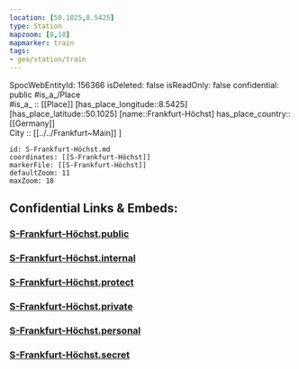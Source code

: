 ```yaml
---
location: [50.1025,8.5425] 
type: Station 
mapzoom: [8,18] 
mapmarker: train 
tags:
- geo/station/train
---
```

SpocWebEntityId: 156366
isDeleted: false
isReadOnly: false
confidential: public
#is_a_/Place  
#is_a_ :: [[Place]] 
[has_place_longitude::8.5425] 
[has_place_latitude::50.1025] 
[name::Frankfurt-Höchst] 
has_place_country:: [[Germany]]  
City :: [[../../Frankfurt~Main]] ] 


```leaflet
id: S-Frankfurt-Höchst.md
coordinates: [[S-Frankfurt-Höchst]] 
markerFile: [[S-Frankfurt-Höchst]] 
defaultZoom: 11 
maxZoom: 18
```


## Confidential Links & Embeds: 

### [S-Frankfurt-Höchst.public](/_public/\Earth\Continent\Europe\Europe~Central\Germany\Germany~West\Hessen\counties~Hessen\Frankfurt~Main\Stations-FFM~SS-Frankfurt-Höchst.public.md) 

### [S-Frankfurt-Höchst.internal](/_internal/\Earth\Continent\Europe\Europe~Central\Germany\Germany~West\Hessen\counties~Hessen\Frankfurt~Main\Stations-FFM~SS-Frankfurt-Höchst.internal.md) 

### [S-Frankfurt-Höchst.protect](/_protect/\Earth\Continent\Europe\Europe~Central\Germany\Germany~West\Hessen\counties~Hessen\Frankfurt~Main\Stations-FFM~SS-Frankfurt-Höchst.protect.md) 

### [S-Frankfurt-Höchst.private](/_private/\Earth\Continent\Europe\Europe~Central\Germany\Germany~West\Hessen\counties~Hessen\Frankfurt~Main\Stations-FFM~SS-Frankfurt-Höchst.private.md) 

### [S-Frankfurt-Höchst.personal](/_personal/\Earth\Continent\Europe\Europe~Central\Germany\Germany~West\Hessen\counties~Hessen\Frankfurt~Main\Stations-FFM~SS-Frankfurt-Höchst.personal.md) 

### [S-Frankfurt-Höchst.secret](/_secret/\Earth\Continent\Europe\Europe~Central\Germany\Germany~West\Hessen\counties~Hessen\Frankfurt~Main\Stations-FFM~SS-Frankfurt-Höchst.secret.md)

